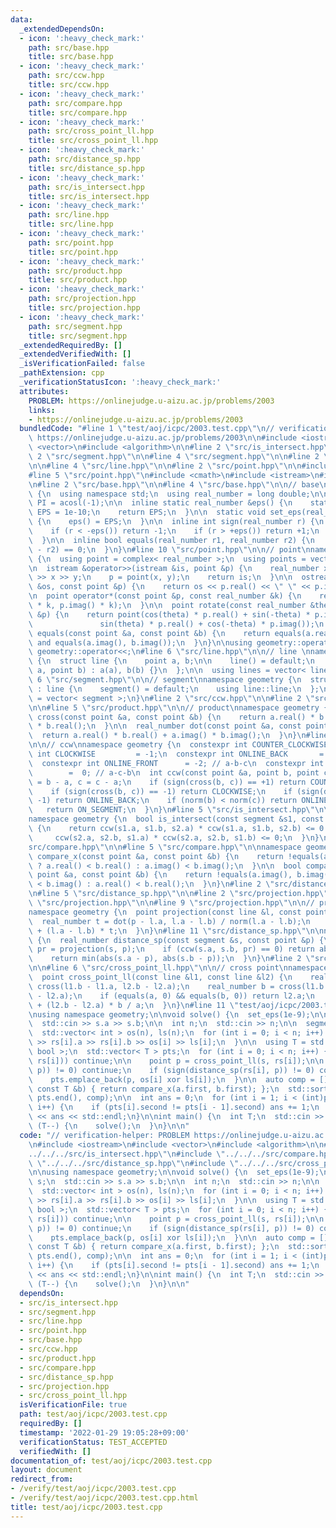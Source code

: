 ```yaml
---
data:
  _extendedDependsOn:
  - icon: ':heavy_check_mark:'
    path: src/base.hpp
    title: src/base.hpp
  - icon: ':heavy_check_mark:'
    path: src/ccw.hpp
    title: src/ccw.hpp
  - icon: ':heavy_check_mark:'
    path: src/compare.hpp
    title: src/compare.hpp
  - icon: ':heavy_check_mark:'
    path: src/cross_point_ll.hpp
    title: src/cross_point_ll.hpp
  - icon: ':heavy_check_mark:'
    path: src/distance_sp.hpp
    title: src/distance_sp.hpp
  - icon: ':heavy_check_mark:'
    path: src/is_intersect.hpp
    title: src/is_intersect.hpp
  - icon: ':heavy_check_mark:'
    path: src/line.hpp
    title: src/line.hpp
  - icon: ':heavy_check_mark:'
    path: src/point.hpp
    title: src/point.hpp
  - icon: ':heavy_check_mark:'
    path: src/product.hpp
    title: src/product.hpp
  - icon: ':heavy_check_mark:'
    path: src/projection.hpp
    title: src/projection.hpp
  - icon: ':heavy_check_mark:'
    path: src/segment.hpp
    title: src/segment.hpp
  _extendedRequiredBy: []
  _extendedVerifiedWith: []
  _isVerificationFailed: false
  _pathExtension: cpp
  _verificationStatusIcon: ':heavy_check_mark:'
  attributes:
    PROBLEM: https://onlinejudge.u-aizu.ac.jp/problems/2003
    links:
    - https://onlinejudge.u-aizu.ac.jp/problems/2003
  bundledCode: "#line 1 \"test/aoj/icpc/2003.test.cpp\"\n// verification-helper: PROBLEM\
    \ https://onlinejudge.u-aizu.ac.jp/problems/2003\n\n#include <iostream>\n#include\
    \ <vector>\n#include <algorithm>\n\n#line 2 \"src/is_intersect.hpp\"\n\n#line\
    \ 2 \"src/segment.hpp\"\n\n#line 4 \"src/segment.hpp\"\n\n#line 2 \"src/line.hpp\"\
    \n\n#line 4 \"src/line.hpp\"\n\n#line 2 \"src/point.hpp\"\n\n#include <complex>\n\
    #line 5 \"src/point.hpp\"\n#include <cmath>\n#include <istream>\n#include <ostream>\n\
    \n#line 2 \"src/base.hpp\"\n\n#line 4 \"src/base.hpp\"\n\n// base\nnamespace geometry\
    \ {\n  using namespace std;\n  using real_number = long double;\n\n  const real_number\
    \ PI = acosl(-1);\n\n  inline static real_number &eps() {\n    static real_number\
    \ EPS = 1e-10;\n    return EPS;\n  }\n\n  static void set_eps(real_number EPS)\
    \ {\n    eps() = EPS;\n  }\n\n  inline int sign(real_number r) {\n    set_eps(1e-10);\n\
    \    if (r < -eps()) return -1;\n    if (r > +eps()) return +1;\n    return 0;\n\
    \  }\n\n  inline bool equals(real_number r1, real_number r2) {\n    return sign(r1\
    \ - r2) == 0;\n  }\n}\n#line 10 \"src/point.hpp\"\n\n// point\nnamespace geometry\
    \ {\n  using point = complex< real_number >;\n  using points = vector< point >;\n\
    \n  istream &operator>>(istream &is, point &p) {\n    real_number x, y;\n    is\
    \ >> x >> y;\n    p = point(x, y);\n    return is;\n  }\n\n  ostream &operator<<(ostream\
    \ &os, const point &p) {\n    return os << p.real() << \" \" << p.imag();\n  }\n\
    \n  point operator*(const point &p, const real_number &k) {\n    return point(p.real()\
    \ * k, p.imag() * k);\n  }\n\n  point rotate(const real_number &theta, const point\
    \ &p) {\n    return point(cos(theta) * p.real() + sin(-theta) * p.imag(),\n  \
    \               sin(theta) * p.real() + cos(-theta) * p.imag());\n  }\n\n  bool\
    \ equals(const point &a, const point &b) {\n    return equals(a.real(), b.real())\
    \ and equals(a.imag(), b.imag());\n  }\n}\n\nusing geometry::operator>>;\nusing\
    \ geometry::operator<<;\n#line 6 \"src/line.hpp\"\n\n// line \nnamespace geometry\
    \ {\n  struct line {\n    point a, b;\n\n    line() = default;\n    line(point\
    \ a, point b) : a(a), b(b) {}\n  };\n\n  using lines = vector< line >;\n}\n#line\
    \ 6 \"src/segment.hpp\"\n\n// segment\nnamespace geometry {\n  struct segment\
    \ : line {\n    segment() = default;\n    using line::line;\n  };\n\n  using segments\
    \ = vector< segment >;\n}\n#line 2 \"src/ccw.hpp\"\n\n#line 2 \"src/product.hpp\"\
    \n\n#line 5 \"src/product.hpp\"\n\n// product\nnamespace geometry {\n  real_number\
    \ cross(const point &a, const point &b) {\n    return a.real() * b.imag() - a.imag()\
    \ * b.real();\n  }\n\n  real_number dot(const point &a, const point &b) {\n  \
    \  return a.real() * b.real() + a.imag() * b.imag();\n  }\n}\n#line 5 \"src/ccw.hpp\"\
    \n\n// ccw\nnamespace geometry {\n  constexpr int COUNTER_CLOCKWISE = +1;\n  constexpr\
    \ int CLOCKWISE         = -1;\n  constexpr int ONLINE_BACK       = +2; // c-a-b\n\
    \  constexpr int ONLINE_FRONT      = -2; // a-b-c\n  constexpr int ON_SEGMENT\
    \        =  0; // a-c-b\n  int ccw(const point &a, point b, point c) {\n    b\
    \ = b - a, c = c - a;\n    if (sign(cross(b, c)) == +1) return COUNTER_CLOCKWISE;\n\
    \    if (sign(cross(b, c)) == -1) return CLOCKWISE;\n    if (sign(dot(b, c)) ==\
    \ -1) return ONLINE_BACK;\n    if (norm(b) < norm(c)) return ONLINE_FRONT;\n \
    \   return ON_SEGMENT;\n  }\n}\n#line 5 \"src/is_intersect.hpp\"\n\n// intersect\n\
    namespace geometry {\n  bool is_intersect(const segment &s1, const segment &s2)\
    \ {\n    return ccw(s1.a, s1.b, s2.a) * ccw(s1.a, s1.b, s2.b) <= 0 &&\n      \
    \     ccw(s2.a, s2.b, s1.a) * ccw(s2.a, s2.b, s1.b) <= 0;\n  }\n}\n#line 2 \"\
    src/compare.hpp\"\n\n#line 5 \"src/compare.hpp\"\n\nnamespace geometry {\n  bool\
    \ compare_x(const point &a, const point &b) {\n    return !equals(a.real(), b.real())\
    \ ? a.real() < b.real() : a.imag() < b.imag();\n  }\n\n  bool compare_y(const\
    \ point &a, const point &b) {\n    return !equals(a.imag(), b.imag()) ? a.imag()\
    \ < b.imag() : a.real() < b.real();\n  }\n}\n#line 2 \"src/distance_sp.hpp\"\n\
    \n#line 5 \"src/distance_sp.hpp\"\n\n#line 2 \"src/projection.hpp\"\n\n#line 4\
    \ \"src/projection.hpp\"\n\n#line 9 \"src/projection.hpp\"\n\n// projection\n\
    namespace geometry {\n  point projection(const line &l, const point &p) {\n  \
    \  real_number t = dot(p - l.a, l.a - l.b) / norm(l.a - l.b);\n    return l.a\
    \ + (l.a - l.b) * t;\n  }\n}\n#line 11 \"src/distance_sp.hpp\"\n\nnamespace geometry\
    \ {\n  real_number distance_sp(const segment &s, const point &p) {\n    point\
    \ pr = projection(s, p);\n    if (ccw(s.a, s.b, pr) == 0) return abs(pr - p);\n\
    \    return min(abs(s.a - p), abs(s.b - p));\n  }\n}\n#line 2 \"src/cross_point_ll.hpp\"\
    \n\n#line 6 \"src/cross_point_ll.hpp\"\n\n// cross point\nnamespace geometry {\n\
    \  point cross_point_ll(const line &l1, const line &l2) {\n    real_number a =\
    \ cross(l1.b - l1.a, l2.b - l2.a);\n    real_number b = cross(l1.b - l1.a, l1.b\
    \ - l2.a);\n    if (equals(a, 0) && equals(b, 0)) return l2.a;\n    return l2.a\
    \ + (l2.b - l2.a) * b / a;\n  }\n}\n#line 11 \"test/aoj/icpc/2003.test.cpp\"\n\
    \nusing namespace geometry;\n\nvoid solve() {\n  set_eps(1e-9);\n\n  segment s;\n\
    \  std::cin >> s.a >> s.b;\n\n  int n;\n  std::cin >> n;\n\n  segments rs(n);\n\
    \  std::vector< int > os(n), ls(n);\n  for (int i = 0; i < n; i++) {\n    std::cin\
    \ >> rs[i].a >> rs[i].b >> os[i] >> ls[i];\n  }\n\n  using T = std::pair< point,\
    \ bool >;\n  std::vector< T > pts;\n  for (int i = 0; i < n; i++) {\n    if (!is_intersect(s,\
    \ rs[i])) continue;\n\n    point p = cross_point_ll(s, rs[i]);\n\n    if (sign(distance_sp(s,\
    \ p)) != 0) continue;\n    if (sign(distance_sp(rs[i], p)) != 0) continue;\n\n\
    \    pts.emplace_back(p, os[i] xor ls[i]);\n  }\n\n  auto comp = [](const T &a,\
    \ const T &b) { return compare_x(a.first, b.first); };\n  std::sort(pts.begin(),\
    \ pts.end(), comp);\n\n  int ans = 0;\n  for (int i = 1; i < (int)pts.size();\
    \ i++) {\n    if (pts[i].second != pts[i - 1].second) ans += 1;\n  }\n\n  std::cout\
    \ << ans << std::endl;\n}\n\nint main() {\n  int T;\n  std::cin >> T;\n\n  while\
    \ (T--) {\n    solve();\n  }\n}\n\n"
  code: "// verification-helper: PROBLEM https://onlinejudge.u-aizu.ac.jp/problems/2003\n\
    \n#include <iostream>\n#include <vector>\n#include <algorithm>\n\n#include \"\
    ../../../src/is_intersect.hpp\"\n#include \"../../../src/compare.hpp\"\n#include\
    \ \"../../../src/distance_sp.hpp\"\n#include \"../../../src/cross_point_ll.hpp\"\
    \n\nusing namespace geometry;\n\nvoid solve() {\n  set_eps(1e-9);\n\n  segment\
    \ s;\n  std::cin >> s.a >> s.b;\n\n  int n;\n  std::cin >> n;\n\n  segments rs(n);\n\
    \  std::vector< int > os(n), ls(n);\n  for (int i = 0; i < n; i++) {\n    std::cin\
    \ >> rs[i].a >> rs[i].b >> os[i] >> ls[i];\n  }\n\n  using T = std::pair< point,\
    \ bool >;\n  std::vector< T > pts;\n  for (int i = 0; i < n; i++) {\n    if (!is_intersect(s,\
    \ rs[i])) continue;\n\n    point p = cross_point_ll(s, rs[i]);\n\n    if (sign(distance_sp(s,\
    \ p)) != 0) continue;\n    if (sign(distance_sp(rs[i], p)) != 0) continue;\n\n\
    \    pts.emplace_back(p, os[i] xor ls[i]);\n  }\n\n  auto comp = [](const T &a,\
    \ const T &b) { return compare_x(a.first, b.first); };\n  std::sort(pts.begin(),\
    \ pts.end(), comp);\n\n  int ans = 0;\n  for (int i = 1; i < (int)pts.size();\
    \ i++) {\n    if (pts[i].second != pts[i - 1].second) ans += 1;\n  }\n\n  std::cout\
    \ << ans << std::endl;\n}\n\nint main() {\n  int T;\n  std::cin >> T;\n\n  while\
    \ (T--) {\n    solve();\n  }\n}\n\n"
  dependsOn:
  - src/is_intersect.hpp
  - src/segment.hpp
  - src/line.hpp
  - src/point.hpp
  - src/base.hpp
  - src/ccw.hpp
  - src/product.hpp
  - src/compare.hpp
  - src/distance_sp.hpp
  - src/projection.hpp
  - src/cross_point_ll.hpp
  isVerificationFile: true
  path: test/aoj/icpc/2003.test.cpp
  requiredBy: []
  timestamp: '2022-01-29 19:05:28+09:00'
  verificationStatus: TEST_ACCEPTED
  verifiedWith: []
documentation_of: test/aoj/icpc/2003.test.cpp
layout: document
redirect_from:
- /verify/test/aoj/icpc/2003.test.cpp
- /verify/test/aoj/icpc/2003.test.cpp.html
title: test/aoj/icpc/2003.test.cpp
---
```

